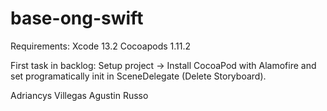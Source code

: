 # base-ong-swift

Requirements:
Xcode 13.2
Cocoapods 1.11.2

First task in backlog: Setup project -> Install CocoaPod with Alamofire and set programatically init in SceneDelegate (Delete Storyboard).

Adriancys Villegas
Agustin Russo
